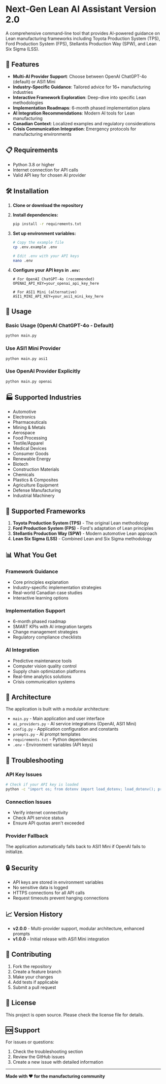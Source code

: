 # Next-Gen Lean AI Assistant Version 2.0

A comprehensive command-line tool that provides AI-powered guidance on Lean manufacturing frameworks including Toyota Production System (TPS), Ford Production System (FPS), Stellantis Production Way (SPW), and Lean Six Sigma (LSS).

## 🚀 Features

- **Multi-AI Provider Support**: Choose between OpenAI ChatGPT-4o (default) or ASI1 Mini
- **Industry-Specific Guidance**: Tailored advice for 16+ manufacturing industries
- **Interactive Framework Exploration**: Deep-dive into specific Lean methodologies
- **Implementation Roadmaps**: 6-month phased implementation plans
- **AI Integration Recommendations**: Modern AI tools for Lean manufacturing
- **Canadian Context**: Localized examples and regulatory considerations
- **Crisis Communication Integration**: Emergency protocols for manufacturing environments

## 📋 Requirements

- Python 3.8 or higher
- Internet connection for API calls
- Valid API key for chosen AI provider

## 🛠️ Installation

1. **Clone or download the repository**

2. **Install dependencies:**
   ```bash
   pip install -r requirements.txt
   ```

3. **Set up environment variables:**
   ```bash
   # Copy the example file
   cp .env.example .env
   
   # Edit .env with your API keys
   nano .env
   ```

4. **Configure your API keys in `.env`:**
   ```env
   # For OpenAI ChatGPT-4o (recommended)
   OPENAI_API_KEY=your_openai_api_key_here
   
   # For ASI1 Mini (alternative)
   ASI1_MINI_API_KEY=your_asi1_mini_key_here
   ```

## 🎯 Usage

### Basic Usage (OpenAI ChatGPT-4o - Default)
```bash
python main.py
```

### Use ASI1 Mini Provider
```bash
python main.py asi1
```

### Use OpenAI Provider Explicitly
```bash
python main.py openai
```

## 🏭 Supported Industries

- Automotive
- Electronics  
- Pharmaceuticals
- Mining & Metals
- Aerospace
- Food Processing
- Textile/Apparel
- Medical Devices
- Consumer Goods
- Renewable Energy
- Biotech
- Construction Materials
- Chemicals
- Plastics & Composites
- Agriculture Equipment
- Defense Manufacturing
- Industrial Machinery

## 🔧 Supported Frameworks

1. **Toyota Production System (TPS)** - The original Lean methodology
2. **Ford Production System (FPS)** - Ford's adaptation of Lean principles
3. **Stellantis Production Way (SPW)** - Modern automotive Lean approach
4. **Lean Six Sigma (LSS)** - Combined Lean and Six Sigma methodology

## 📊 What You Get

### Framework Guidance
- Core principles explanation
- Industry-specific implementation strategies
- Real-world Canadian case studies
- Interactive learning options

### Implementation Support
- 6-month phased roadmap
- SMART KPIs with AI integration targets
- Change management strategies
- Regulatory compliance checklists

### AI Integration
- Predictive maintenance tools
- Computer vision quality control
- Supply chain optimization platforms
- Real-time analytics solutions
- Crisis communication systems

## 🔧 Architecture

The application is built with a modular architecture:

- `main.py` - Main application and user interface
- `ai_providers.py` - AI service integrations (OpenAI, ASI1 Mini)
- `config.py` - Application configuration and constants
- `prompts.py` - AI prompt templates
- `requirements.txt` - Python dependencies
- `.env` - Environment variables (API keys)

## 🚨 Troubleshooting

### API Key Issues
```bash
# Check if your API key is loaded
python -c "import os; from dotenv import load_dotenv; load_dotenv(); print('OpenAI:', bool(os.getenv('OPENAI_API_KEY'))); print('ASI1:', bool(os.getenv('ASI1_MINI_API_KEY')))"
```

### Connection Issues
- Verify internet connectivity
- Check API service status
- Ensure API quotas aren't exceeded

### Provider Fallback
The application automatically falls back to ASI1 Mini if OpenAI fails to initialize.

## 🔒 Security

- API keys are stored in environment variables
- No sensitive data is logged
- HTTPS connections for all API calls
- Request timeouts prevent hanging connections

## 📈 Version History

- **v2.0.0** - Multi-provider support, modular architecture, enhanced prompts
- **v1.0.0** - Initial release with ASI1 Mini integration

## 🤝 Contributing

1. Fork the repository
2. Create a feature branch
3. Make your changes
4. Add tests if applicable
5. Submit a pull request

## 📄 License

This project is open source. Please check the license file for details.

## 🆘 Support

For issues or questions:
1. Check the troubleshooting section
2. Review the GitHub issues
3. Create a new issue with detailed information

---

**Made with ❤️ for the manufacturing community**